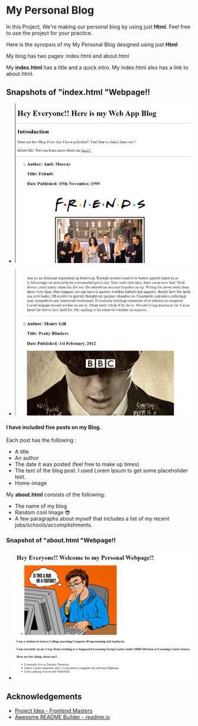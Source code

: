 
# My Personal Blog 

In this Project, We're making our personal blog by using just __Html__. 
Feel free to use the project for your practice. 

Here is the synopsis of my My Personal Blog designed using just __Html__

My blog has two pages: index.html and about.html

My __index.html__ has a title and a quick intro.
My index.html also has a link to about.html.


## Snapshots of "index.html "Webpage!!

- ![index.html](https://github.com/hamitsehjal/WebDev-v3/blob/main/Project_Blog/pics/blog_1.png?raw=true "Optional Title")

- ![index.html](https://github.com/hamitsehjal/WebDev-v3/blob/main/Project_Blog/pics/blog_2.png?raw=true "Optional Title")

#### I have included five posts on my Blog.

Each post has the following :
- A title
- An author
- The date it was posted (feel free to make up times)
- The text of the blog post. I used Lorem Ipsum to get some placeholider text.
- Home-image

My __about.html__ consists of the following:
- The name of my blog
- Random cool Image 😎
- A few paragraphs about myself that includes a list of my recent jobs/schools/accomplishments.

### Snapshot of "about.html "Webpage!!

- ![about.html](https://github.com/hamitsehjal/WebDev-v3/blob/main/Project_Blog/pics/blog_3.png?raw=true "Optional Title")

## Acknowledgements

 - [Project Idea - Frontend Masters](https://btholt.github.io/complete-intro-to-web-dev-v3/)
 - [Awesome README Builder - readme.io](https://readme.so/editor)

